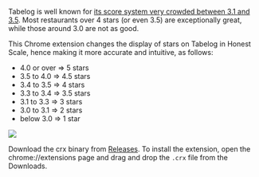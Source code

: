 Tabelog is well known for [its score system very crowded between 3.1 and 3.5](http://tabelog.com/help/score/). Most restaurants over 4 stars (or even 3.5) are exceptionally great, while those around 3.0 are not as good.

This Chrome extension changes the display of stars on Tabelog in Honest Scale, hence making it more accurate and intuitive, as follows:

* 4.0 or over => 5 stars
* 3.5 to 4.0 => 4.5 stars
* 3.4 to 3.5 => 4 stars
* 3.3 to 3.4 => 3.5 stars
* 3.1 to 3.3 => 3 stars
* 3.0 to 3.1 => 2 stars
* below 3.0  => 1 star

![](http://dl.dropbox.com/u/135035/Screenshots/snzvdpasdfva.png)

Download the crx binary from [Releases](https://github.com/miyagawa/Tabelog-HonestStars/releases). To install the extension, open the chrome://extensions page and drag and drop the `.crx` file from the Downloads.